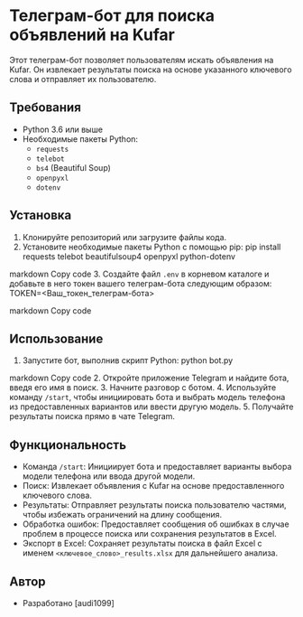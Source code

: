 # Телеграм-бот для поиска объявлений на Kufar

Этот телеграм-бот позволяет пользователям искать объявления на Kufar. Он извлекает результаты поиска на основе указанного ключевого слова и отправляет их пользователю.

## Требования
- Python 3.6 или выше
- Необходимые пакеты Python:
  - `requests`
  - `telebot`
  - `bs4` (Beautiful Soup)
  - `openpyxl`
  - `dotenv`

## Установка
1. Клонируйте репозиторий или загрузите файлы кода.
2. Установите необходимые пакеты Python с помощью pip:
pip install requests telebot beautifulsoup4 openpyxl python-dotenv

markdown
Copy code
3. Создайте файл `.env` в корневом каталоге и добавьте в него токен вашего телеграм-бота следующим образом:
TOKEN=<Ваш_токен_телеграм-бота>

markdown
Copy code

## Использование
1. Запустите бот, выполнив скрипт Python:
python bot.py

markdown
Copy code
2. Откройте приложение Telegram и найдите бота, введя его имя в поиск.
3. Начните разговор с ботом.
4. Используйте команду `/start`, чтобы инициировать бота и выбрать модель телефона из предоставленных вариантов или ввести другую модель.
5. Получайте результаты поиска прямо в чате Telegram.

## Функциональность
- Команда `/start`: Инициирует бота и предоставляет варианты выбора модели телефона или ввода другой модели.
- Поиск: Извлекает объявления с Kufar на основе предоставленного ключевого слова.
- Результаты: Отправляет результаты поиска пользователю частями, чтобы избежать ограничений на длину сообщения.
- Обработка ошибок: Предоставляет сообщения об ошибках в случае проблем в процессе поиска или сохранения результатов в Excel.
- Экспорт в Excel: Сохраняет результаты поиска в файл Excel с именем `<ключевое_слово>_results.xlsx` для дальнейшего анализа.

## Автор
- Разработано [audi1099]

